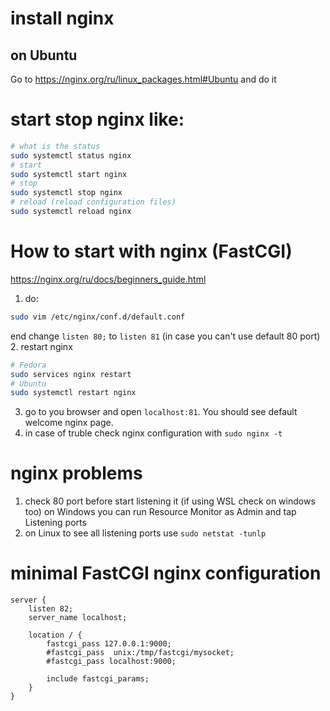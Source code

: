 # install nginx
## on Ubuntu
Go to https://nginx.org/ru/linux_packages.html#Ubuntu and do it
# start stop nginx like:

```bash
# what is the status
sudo systemctl status nginx
# start
sudo systemctl start nginx
# stop
sudo systemctl stop nginx
# reload (reload configuration files)
sudo systemctl reload nginx
```
# How to start with nginx (FastCGI)
https://nginx.org/ru/docs/beginners_guide.html

1. do:
``` bash
sudo vim /etc/nginx/conf.d/default.conf
```
end change `listen 80;` to `listen 81` (in case you can't use default 80 port)
2. restart nginx
``` bash
# Fedora
sudo services nginx restart
# Ubuntu
sudo systemctl restart nginx
```
3. go to you browser and open `localhost:81`. You should see default welcome nginx page.
4. in case of truble check nginx configuration with `sudo nginx -t`


# nginx problems
1. check 80 port before start listening it (if using WSL check on windows too)
   on Windows you can run Resource Monitor as Admin and tap Listening ports
2. on Linux to see all listening ports use
   `sudo netstat -tunlp`

# minimal FastCGI nginx configuration

``` nginx
server { 
    listen 82;
    server_name localhost; 

    location / { 
        fastcgi_pass 127.0.0.1:9000; 
        #fastcgi_pass  unix:/tmp/fastcgi/mysocket; 
        #fastcgi_pass localhost:9000; 
         
        include fastcgi_params; 
    } 
}
```
